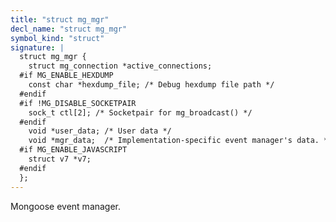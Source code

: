 ```yaml
---
title: "struct mg_mgr"
decl_name: "struct mg_mgr"
symbol_kind: "struct"
signature: |
  struct mg_mgr {
    struct mg_connection *active_connections;
  #if MG_ENABLE_HEXDUMP
    const char *hexdump_file; /* Debug hexdump file path */
  #endif
  #if !MG_DISABLE_SOCKETPAIR
    sock_t ctl[2]; /* Socketpair for mg_broadcast() */
  #endif
    void *user_data; /* User data */
    void *mgr_data;  /* Implementation-specific event manager's data. */
  #if MG_ENABLE_JAVASCRIPT
    struct v7 *v7;
  #endif
  };
---
```


Mongoose event manager. 

